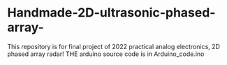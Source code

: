# Handmade-2D-ultrasonic-phased-array-
This repository is for final project of 2022 practical analog electronics, 2D phased array radar!
THE arduino source code is in Arduino_code.ino
